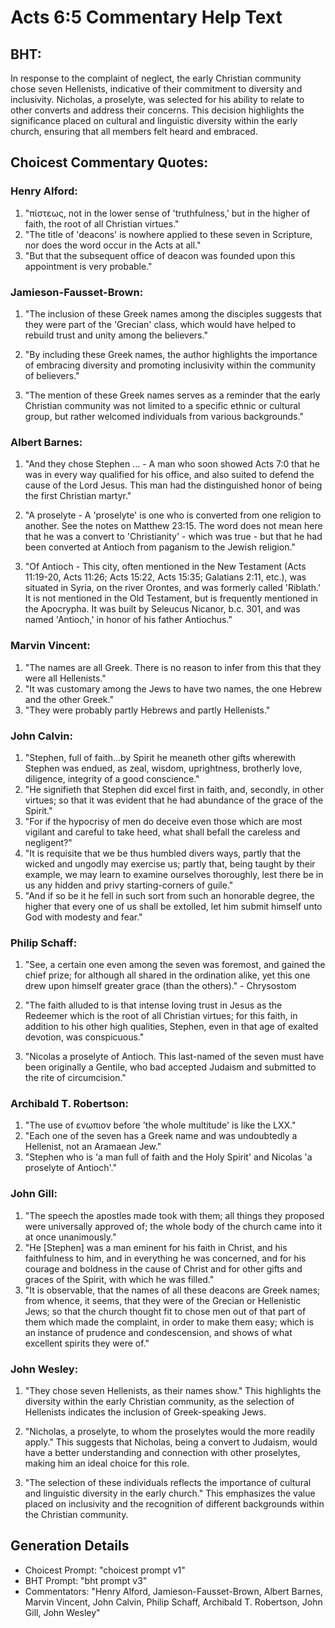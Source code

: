 # Acts 6:5 Commentary Help Text

## BHT:
In response to the complaint of neglect, the early Christian community chose seven Hellenists, indicative of their commitment to diversity and inclusivity. Nicholas, a proselyte, was selected for his ability to relate to other converts and address their concerns. This decision highlights the significance placed on cultural and linguistic diversity within the early church, ensuring that all members felt heard and embraced.

## Choicest Commentary Quotes:
### Henry Alford:
1. "πίστεως, not in the lower sense of 'truthfulness,' but in the higher of faith, the root of all Christian virtues."
2. "The title of 'deacons' is nowhere applied to these seven in Scripture, nor does the word occur in the Acts at all."
3. "But that the subsequent office of deacon was founded upon this appointment is very probable."

### Jamieson-Fausset-Brown:
1. "The inclusion of these Greek names among the disciples suggests that they were part of the 'Grecian' class, which would have helped to rebuild trust and unity among the believers." 

2. "By including these Greek names, the author highlights the importance of embracing diversity and promoting inclusivity within the community of believers." 

3. "The mention of these Greek names serves as a reminder that the early Christian community was not limited to a specific ethnic or cultural group, but rather welcomed individuals from various backgrounds."

### Albert Barnes:
1. "And they chose Stephen ... - A man who soon showed Acts 7:0 that he was in every way qualified for his office, and also suited to defend the cause of the Lord Jesus. This man had the distinguished honor of being the first Christian martyr."

2. "A proselyte - A 'proselyte' is one who is converted from one religion to another. See the notes on Matthew 23:15. The word does not mean here that he was a convert to 'Christianity' - which was true - but that he had been converted at Antioch from paganism to the Jewish religion."

3. "Of Antioch - This city, often mentioned in the New Testament (Acts 11:19-20, Acts 11:26; Acts 15:22, Acts 15:35; Galatians 2:11, etc.), was situated in Syria, on the river Orontes, and was formerly called 'Riblath.' It is not mentioned in the Old Testament, but is frequently mentioned in the Apocrypha. It was built by Seleucus Nicanor, b.c. 301, and was named 'Antioch,' in honor of his father Antiochus."

### Marvin Vincent:
1. "The names are all Greek. There is no reason to infer from this that they were all Hellenists."
2. "It was customary among the Jews to have two names, the one Hebrew and the other Greek."
3. "They were probably partly Hebrews and partly Hellenists."

### John Calvin:
1. "Stephen, full of faith...by Spirit he meaneth other gifts wherewith Stephen was endued, as zeal, wisdom, uprightness, brotherly love, diligence, integrity of a good conscience." 
2. "He signifieth that Stephen did excel first in faith, and, secondly, in other virtues; so that it was evident that he had abundance of the grace of the Spirit."
3. "For if the hypocrisy of men do deceive even those which are most vigilant and careful to take heed, what shall befall the careless and negligent?"
4. "It is requisite that we be thus humbled divers ways, partly that the wicked and ungodly may exercise us; partly that, being taught by their example, we may learn to examine ourselves thoroughly, lest there be in us any hidden and privy starting-corners of guile."
5. "And if so be it he fell in such sort from such an honorable degree, the higher that every one of us shall be extolled, let him submit himself unto God with modesty and fear."

### Philip Schaff:
1. "See, a certain one even among the seven was foremost, and gained the chief prize; for although all shared in the ordination alike, yet this one drew upon himself greater grace (than the others)." - Chrysostom

2. "The faith alluded to is that intense loving trust in Jesus as the Redeemer which is the root of all Christian virtues; for this faith, in addition to his other high qualities, Stephen, even in that age of exalted devotion, was conspicuous." 

3. "Nicolas a proselyte of Antioch. This last-named of the seven must have been originally a Gentile, who bad accepted Judaism and submitted to the rite of circumcision."

### Archibald T. Robertson:
1. "The use of ενωπιον before 'the whole multitude' is like the LXX." 
2. "Each one of the seven has a Greek name and was undoubtedly a Hellenist, not an Aramaean Jew." 
3. "Stephen who is 'a man full of faith and the Holy Spirit' and Nicolas 'a proselyte of Antioch'."

### John Gill:
1. "The speech the apostles made took with them; all things they proposed were universally approved of; the whole body of the church came into it at once unanimously."
2. "He [Stephen] was a man eminent for his faith in Christ, and his faithfulness to him, and in everything he was concerned, and for his courage and boldness in the cause of Christ and for other gifts and graces of the Spirit, with which he was filled."
3. "It is observable, that the names of all these deacons are Greek names; from whence, it seems, that they were of the Grecian or Hellenistic Jews; so that the church thought fit to chose men out of that part of them which made the complaint, in order to make them easy; which is an instance of prudence and condescension, and shows of what excellent spirits they were of."

### John Wesley:
1. "They chose seven Hellenists, as their names show." This highlights the diversity within the early Christian community, as the selection of Hellenists indicates the inclusion of Greek-speaking Jews. 

2. "Nicholas, a proselyte, to whom the proselytes would the more readily apply." This suggests that Nicholas, being a convert to Judaism, would have a better understanding and connection with other proselytes, making him an ideal choice for this role.

3. "The selection of these individuals reflects the importance of cultural and linguistic diversity in the early church." This emphasizes the value placed on inclusivity and the recognition of different backgrounds within the Christian community.


## Generation Details
- Choicest Prompt: "choicest prompt v1"
- BHT Prompt: "bht prompt v3"
- Commentators: "Henry Alford, Jamieson-Fausset-Brown, Albert Barnes, Marvin Vincent, John Calvin, Philip Schaff, Archibald T. Robertson, John Gill, John Wesley"
